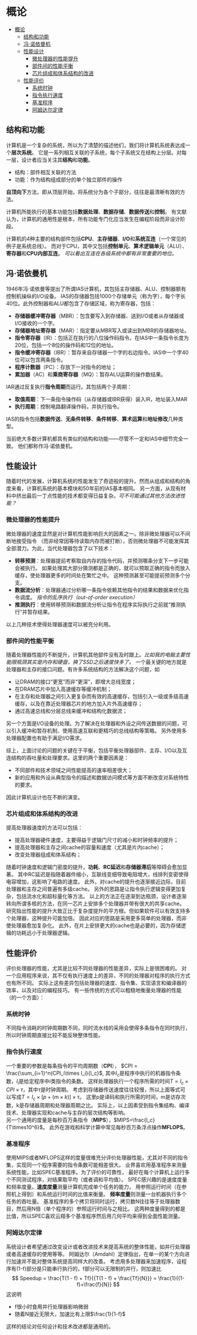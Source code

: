 # 概论
- [概论](#%e6%a6%82%e8%ae%ba)
  - [结构和功能](#%e7%bb%93%e6%9e%84%e5%92%8c%e5%8a%9f%e8%83%bd)
  - [冯·诺依曼机](#%e5%86%af%e8%af%ba%e4%be%9d%e6%9b%bc%e6%9c%ba)
  - [性能设计](#%e6%80%a7%e8%83%bd%e8%ae%be%e8%ae%a1)
    - [微处理器的性能提升](#%e5%be%ae%e5%a4%84%e7%90%86%e5%99%a8%e7%9a%84%e6%80%a7%e8%83%bd%e6%8f%90%e5%8d%87)
    - [部件间的性能平衡](#%e9%83%a8%e4%bb%b6%e9%97%b4%e7%9a%84%e6%80%a7%e8%83%bd%e5%b9%b3%e8%a1%a1)
    - [芯片组成和体系结构的改进](#%e8%8a%af%e7%89%87%e7%bb%84%e6%88%90%e5%92%8c%e4%bd%93%e7%b3%bb%e7%bb%93%e6%9e%84%e7%9a%84%e6%94%b9%e8%bf%9b)
  - [性能评价](#%e6%80%a7%e8%83%bd%e8%af%84%e4%bb%b7)
    - [系统时钟](#%e7%b3%bb%e7%bb%9f%e6%97%b6%e9%92%9f)
    - [指令执行速度](#%e6%8c%87%e4%bb%a4%e6%89%a7%e8%a1%8c%e9%80%9f%e5%ba%a6)
    - [基准程序](#%e5%9f%ba%e5%87%86%e7%a8%8b%e5%ba%8f)
    - [阿姆达尔定律](#%e9%98%bf%e5%a7%86%e8%be%be%e5%b0%94%e5%ae%9a%e5%be%8b)

## 结构和功能
计算机是一个复杂的系统，所以为了清楚的描述他们，我们将计算机系统表达成一个**层次系统**。
它是一系列相互关联的子系统，每个子系统又在结构上分层。对每一层，设计者应当关注其**结构**和**功能**。

- 结构：部件相互关联的方法
- 功能：作为结构组成部分的单个独立部件的操作

**自顶向下**方法，即从顶层开始，将系统分为各个子部分，往往是最清晰有效的方法。

计算机所能执行的基本功能包括**数据处理**、**数据存储**、**数据传送**和**控制**。
有文献认为，计算机的通用性是根本，所有功能专门化应当发生在编程阶段而非设计阶段。

计算机的4种主要的结构部件包括**CPU**、**主存储器**、**I/O**和**系统互连**（一个常见的例子是系统总线）。
而对于CPU，其中又包括**控制单元**、**算术逻辑单元**（ALU）、**寄存器**和**CPU内部互连**。
*可以看出互连在各级系统中都有非常重要的地位。*

## 冯·诺依曼机
1946年冯·诺依曼等提出了所谓IAS计算机，其包括主存储器、ALU、控制器额有控制机操纵的I/O设备。
IAS的存储器包括1000个存储单元（称为字），每个字长40位。此外控制器和ALU都包含了存储区域，称为寄存器，包括：

- **存储器缓冲寄存器**（MBR）：包含要写入到存储器、送到I/O或者从存储器或I/O接收的一个字。
- **存储器地址寄存器**（MAR）：指定要从MBR写入或读出到MBR的存储器地址。
- **指令寄存器**（IR）：包括正在执行的八位操作码指令。在IAS中一条指令长度为20位，包括一个8位的操作码和12位的地址。
- **指令缓冲寄存器**（IBR）：暂存来自存储器一个字的右边指令。IAS中一个字40位可以包含两条指令。
- **程序计数器**（PC）：存放下一对指令的地址；
- **累加器**（AC）和**乘商寄存器**（MQ）：暂存ALU运算的操作数结果。

IAR通过反复执行**指令周期**而运行。其包括两个子周期：

- **取值周期**：下一条指令操作码（从存储器或IBR获得）装入IR，地址装入MAR
- **执行周期**：控制电路翻译操作码，并执行指令。

IAS的指令包括**数据传送**、**无条件转移**、**条件转移**、**算术运算**和**地址修改**几种类型。

当前绝大多数计算机都具有类似的结构和功能——尽管不一定和IAS中细节完全一致。
他们都称作冯·诺依曼机。

## 性能设计
随着时代的发展，计算机系统的性能发生了奇迹般的提升。然而从组成和结构的角度来看，计算机系统的基本模块和50年前的IAS基本相同。
另一方面，从现有材料中挤出最后一丁点性能的技术都变得日益复杂。*可不可能通过其他方法改进性能？*

### 微处理器的性能提升

微处理器的速度显然是对计算机性能影响巨大的因素之一。除非微处理器可以不间断地接受指令
（而非经常因等待读取内存而被打断），否则微处理器不可能发挥其全部潜力。为此，当代处理器包含了以下技术：

- **转移预测**：处理器提前考察取自内存的指令代码，并预测哪条分支下一步可能会被执行。
                如果处理其大部分猜测都是正确的，就可以预取正确的指令而放入缓存，使处理器更多的时间处在繁忙之中。
                这种预测甚至可能提前预测多个分支。
- **数据流分析**：处理器通过分析哪一条指令依赖其他指令的结果和数据来优化指令调度。
                *指令的乱序执行（out-of-order execution）*
- **推测执行**：使用转移预测和数据流分析让指令在程序实际执行之前就“推测执行”并暂存结果。

以上几种技术使得处理器速度可以被充分利用。

### 部件间的性能平衡

随着处理器性能的不断提升，计算机其他部件没有及时跟上。*比如我的电脑主要性能限瓶颈其实是内存和硬盘，换了SSD之后速度快多了。*
一个最关键的地方就是处理器和主存的接口问题。有许多系统结构的方法解决这个问题，如

- 让DRAM的接口“更宽”而非“更深”，即增大总线宽度；
- 在DRAM芯片中加入高速缓存等缓冲机制；
- 在主存和处理器之间引入更复杂而有效的高速缓存，包括引入一级或多级高速缓存，以及在靠近处理器芯片的地方加入片外高速缓存；
- 通过高速总线和分层总线来缓冲和结构化数据流；

另一个方面是I/O设备的处理。为了解决在处理器和外设之间传送数据的问题，可以引入缓冲和暂存机制、使用高速互联和更精巧的总线结构等策略。
另外使用多处理器配置也有助于满足I/O需求。

综上，上面讨论的问题的关键在于平衡，包括平衡处理器部件、主存、I/O以及互连结构的吞吐量和处理要求。这里的两个重要因素是：

- 不同部件和技术领域之间性能提高的速率相差很大；
- 新的应用和外设从典型指令的描述和数据访问模式等方面不断改变对系统特性的要求。

因此计算机设计也在不断的演变。

### 芯片组成和体系结构的改进
提高处理器速度的方法可以包括：

- 提高处理器硬件速度，主要得益于逻辑门尺寸的减小和时钟频率的提升；
- 提高处理器和主存之间cache的容量和速度（尤其是片内cache）；
- 改变处理器组成和体系结构；

随着时钟速度和逻辑门密度的提升，**功耗**、**RC延迟**和**存储器滞后**等障碍会愈加显著。
其中RC延迟是指随着器件缩小，互联线变细导致电阻增大，线排列变密使得电容增加，这影响了电路的速度。
此外，对cache的提升也逐渐接近边际，目前处理器和主存之间普遍有多级cache。
另外的思路是让指令执行逻辑变得更加复杂，包括流水化和超标量化等方法。
以上的方法正在逐渐到达瓶颈，设计者逐渐转向所谓多核的方法，在同一芯片上安排多个处理器并带有很大的共享cache。
研究指出性能的提升大致正比于复杂度提升的平方根。但如果软件可以有效支持多个处理器，这种提升可能加倍。
因此对应的思路是采用更多简单的处理器，而非使处理器愈加复杂化。
此外，在片上安排更大的cache也是必要的，因为存储逻辑的功耗远小于处理器逻辑。

## 性能评价

评价处理器的性能，尤其是比较不同处理器的性能差异，实际上是很困难的。
对一个应用程序来说，其不仅有执行速度上的差异，不同的处理器对程序的执行方式也有所不同。
实际上这些差异包括处理器的速度、指令集、实现语言和编译器的效率，以及对应的编程技巧。
有一些传统的方式可以粗糙地衡量处理器的性能（的一个方面）：

### 系统时钟

不同指令消耗的时钟周期数不同，同时流水线的采用会使得多条指令在同时执行，所以时钟周期直接比较不能反映整体性能。

### 指令执行速度

一个重要的参数是每条指令的平均周期数（**CPI**），
$CPI = \frac{\sum_{i=1}^n(CPI_i\times I_i}{I_c}$,
其中$I_c$是程序中执行的机器指令条数，$I_i$是给定程序中$i$类指令的条数。
这样处理器执行一个程序所需的时间$T=I_c \times CPI \times \tau$，其中$\tau$是时钟周期。
考虑到存储器传送速度往往较慢，所以上面等式可以写成$T=I_c\times [p+(m\times k)]\times \tau$。
这里p是译码和执行所需的时间，m是访存次数，k是存储器周期和处理器周期之比。
实际上，以上因素受到指令集结构、编译技术、处理器实现和cache与主存的层次结构等影响。\
另一个通用的度量是每秒百万条指令（**MIPS**），$MIPS=\frac{I_c}{T\times10^6}$。
此外在游戏和科学计算中常见每秒百万条浮点操作**MFLOPS**。

### 基准程序

使用MIPS或者MFLOPS这样的度量很难充分评价处理器性能，尤其对不同的指令集，实现同一个程序需要的指令条数可能相差很大。
业界喜欢用基准程序来测量系统性能，比如SPEC基准程序。为了评价的可靠性，
最好在每个计算机上运行多个不同测试程序，对结果取平均（或者调和平均值）。
SPEC感兴趣的是速度度量和频率度量。**速度度量**测量计算机完成单个任务的能力，
用参照运行时间（在参照机上得到）和系统运行时间的比值来衡量。
**频率度量**则测量一台机器执行多个任务的吞吐量。
基准程序的多个拷贝将同时运行，拷贝数N往往等于处理器数目，然后用N倍（单个程序的）参照运行时间与之相比。
这两种度量得到的都是比值，所以SPEC喜欢云翔多个基准程序然后用几何平均来得到全面性能测量。

### 阿姆达尔定律

系统设计者希望通过改变设计或者改进技术来提高系统的整体性能，如并行处理器或者高速缓存的使用等等。
阿姆达尔（Amdahl）定律指出，在单一的某个方向进行加速并不能对整体系统提高同样大的改善。
考虑用多处理器来加速程序，设程序有(1-f)部分是只能串行执行的，f部分可以无限制的并行，则加速比
$$ Speedup = \frac{T(1 - f) + Tf}{{T(1 - f) + \frac{Tf}{N}}} = \frac{1}{(1-f)+\frac{f}{N}} $$
这说明

- f很小时食用并行处理器影响微弱
- 随着N接近无限大，加速比有上限$\frac{1}{1-f}$

这样的结论对任何设计和技术改进都是通用的。